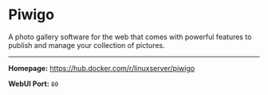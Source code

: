 # Piwigo

A photo gallery software for the web that comes with powerful features to publish and manage your collection of pictures.

---

**Homepage:** https://hub.docker.com/r/linuxserver/piwigo

**WebUI Port:** `80`